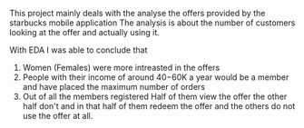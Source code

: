 This project mainly deals with the analyse the offers provided by the starbucks mobile application 
The analysis is about the number of customers looking at the offer and actually using it.

With EDA I was able to conclude that 

1) Women (Females) were more intreasted in the offers 
2) People with their income of around $40-$60K a year would be a member and have placed the maximum number of orders 
3) Out of all the members registered Half of them view the offer the other half don't
  and in that half of them redeem the offer and the others do not use the offer at all. 
